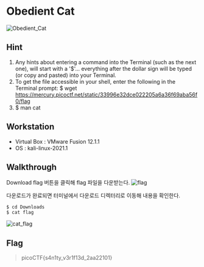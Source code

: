 # Obedient Cat
![Obedient_Cat](https://github.com/jasperkim425/Walkthrough/tree/main/picoCTF/General%20Skills/Obedient%20Cat/image/Obedient_Cat.png)

## Hint
1. Any hints about entering a command into the Terminal (such as the next one), will start with a '$'... everything after the dollar sign will be typed (or copy and pasted) into your Terminal.
2. To get the file accessible in your shell, enter the following in the Terminal prompt: $ wget https://mercury.picoctf.net/static/33996e32dce022205a6a36f69aba56f0/flag
3. $ man cat

## Workstation
- Virtual Box : VMware Fusion 12.1.1
- OS : kali-linux-2021.1

## Walkthrough
Download flag 버튼을 클릭해 flag 파일을 다운받는다.
![flag](https://github.com/jasperkim425/Walkthrough/tree/main/picoCTF/General%20Skills/Obedient%20Cat/image/flag.png)

다운로드가 완료되면 터미널에서 다운로드 디렉터리로 이동해 내용을 확인한다.

```
$ cd Downloads
$ cat flag
```

![cat_flag](https://github.com/jasperkim425/Walkthrough/tree/main/picoCTF/General%20Skills/Obedient%20Cat/image/cat_flag.png)

## Flag
> picoCTF{s4n1ty_v3r1f13d_2aa22101}